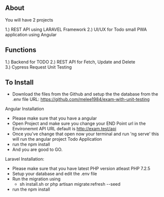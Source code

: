 
## About 

You will have 2 projects 

1.) REST API using LARAVEL Framework
2.) UI/UX for Todo small PWA application using Angular

## Functions 

1.) Backend for TODO 
2.) REST API for Fetch, Update and Delete   
3.) Cypress Request Unit Testing 


## To Install 

- Download the files from the Github and setup the the database from the .env file
URL:
https://github.com/melee1984/exam-with-unit-testing

Angular Installation  
- Please make sure that you have a angular 
- Open Project and make sure you change your END Point url in the Environemnt API URL default is http://exam.test/api 
- Once you've change that open now your terminal and run 'ng serve' this will run the angular project Todo Application
- run the npm install 
- And you are good to GO.

Laravel Installation: 
- Please make sure that you have latest PHP version atleast PHP 7.2.5
- Setup your database and edit the .env file 
- Run the migration using 
   - sh install.sh or php artisan migrate:refresh --seed
- run the npm install 





